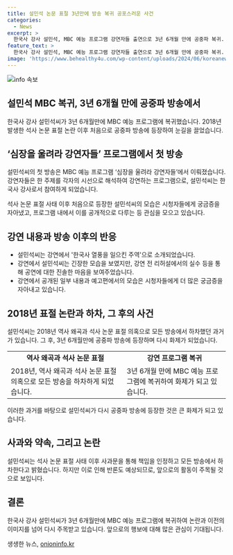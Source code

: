 ```yaml
---
title: 설민석 논문 표절 3년만에 방송 복귀 공포스러운 사건
categories:
  - News
excerpt: >
  한국사 강사 설민석, MBC 예능 프로그램 강연자들 출연으로 3년 6개월 만에 공중파 복귀. 리허설에서 실수를 연발하며 긴장한 모습을 보였지만, 무대에 서면서 공포를 극복하겠다는 다짐을 했다. 2020년 논문 표절 논란 후 하차했던 그는 반성과 사과의 뜻을 밝혀 복귀에 대한 기대감을 불러일으키고 있다.
feature_text: >
  한국사 강사 설민석, MBC 예능 프로그램 강연자들 출연으로 3년 6개월 만에 공중파 복귀. 리허설에서 실수를 연발하며 긴장한 모습을 보였지만, 무대에 서면서 공포를 극복하겠다는 다짐을 했다. 2020년 논문 표절 논란 후 하차했던 그는 반성과 사과의 뜻을 밝혀 복귀에 대한 기대감을 불러일으키고 있다.
image: 'https://www.behealthy4u.com/wp-content/uploads/2024/06/koreanews.jpg'
---
```


<p><img src="https://www.behealthy4u.com/wp-content/uploads/2024/06/koreanews.jpg" alt="info 속보" /></p>

<h2 data-ke-size="size26">설민석 MBC 복귀, 3년 6개월 만에 공중파 방송에서</h2>

<p data-ke-size="size16">한국사 강사 설민석씨가 3년 6개월만에 MBC 예능 프로그램에 복귀했습니다. 2018년 발생한 석사 논문 표절 논란 이후 처음으로 공중파 방송에 등장하여 눈길을 끌었습니다.</p>

<h2 data-ke-size="size22">‘심장을 울려라 강연자들’ 프로그램에서 첫 방송</h2>

<p data-ke-size="size16">설민석씨의 첫 방송은 MBC 예능 프로그램 ‘심장을 울려라 강연자들’에서 이뤄졌습니다. 강연자들은 한 주제를 각자의 시선으로 해석하여 강연하는 프로그램으로, 설민석씨는 한국사 강사로서 참여하게 되었습니다.</p>

<p data-ke-size="size16">석사 논문 표절 사태 이후 처음으로 등장한 설민석씨의 모습은 시청자들에게 궁금증을 자아냈고, 프로그램 내에서 이를 공개적으로 다루는 등 관심을 모으고 있습니다.</p>

<h2 data-ke-size="size22">강연 내용과 방송 이후의 반응</h2>

<ul>
  <li>설민석씨는 강연에서 '한국사 열풍을 일으킨 주역'으로 소개되었습니다.</li>
  <li>강연에서 설민석씨는 긴장한 모습을 보였지만, 강연 전 리허설에서의 실수 등을 통해 공연에 대한 진솔한 마음을 보여주었습니다.</li>
  <li>강연에서 공개된 일부 내용과 예고편에서의 모습은 시청자들에게 더 많은 궁금증을 자아내고 있습니다.</li>
</ul>

<h2 data-ke-size="size22">2018년 표절 논란과 하차, 그 후의 사건</h2>

<p data-ke-size="size16">설민석씨는 2018년 역사 왜곡과 석사 논문 표절 의혹으로 모든 방송에서 하차했던 과거가 있습니다. 그 후, 3년 6개월만에 공중파 방송에 등장하며 다시 화제가 되었습니다.</p>

<table>
  <tr>
    <td style="text-align: center; height: 17px;"><b>역사 왜곡과 석사 논문 표절</b></td>
    <td style="text-align: center; height: 17px;"><b>강연 프로그램 복귀</b></td>
  </tr>
  <tr>
    <td>2018년, 역사 왜곡과 석사 논문 표절 의혹으로 모든 방송을 하차하게 되었습니다.</td>
    <td>3년 6개월 만에 MBC 예능 프로그램에 복귀하여 화제가 되고 있습니다.</td>
  </tr>
</table>

<p data-ke-size="size16">이러한 과거를 바탕으로 설민석씨가 다시 공중파 방송에 등장한 것은 큰 화제가 되고 있습니다.</p>

<h2 data-ke-size="size22">사과와 약속, 그리고 논란</h2>

<p data-ke-size="size16">설민석씨는 석사 논문 표절 사태 이후 사과문을 통해 책임을 인정하고 모든 방송에서 하차한다고 밝혔습니다. 하지만 이로 인해 반론도 예상되므로, 앞으로의 활동이 주목될 것으로 보입니다.</p>

<h2 data-ke-size="size22">결론</h2>

<p data-ke-size="size16">한국사 강사 설민석씨가 3년 6개월만에 MBC 예능 프로그램에 복귀하여 논란과 이전의 이미지를 넘어 다시 주목받고 있습니다. 앞으로의 행보에 대해 많은 관심이 기대됩니다.</p>
생생한 뉴스, <a href="https://onioninfo.kr" rel="dofollow">onioninfo.kr</a>



